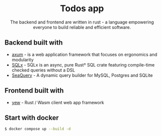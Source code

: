 <div align="center">
    <h1>Todos app</h1>
    <p>The backend and frontend are written in <a href="https://github.com/rust-lang/rust"></a>rust - a language empowering everyone
to build reliable and efficient software.</p>
</div>

## Backend built with
- [axum](https://github.com/tokio-rs/axum) - is a web application framework that focuses on ergonomics and modularity
- [SQLx](https://github.com/launchbadge/sqlx) - SQLx is an async, pure Rust† SQL crate featuring compile-time checked queries without a DSL
- [SeaQuery](https://github.com/SeaQL/sea-query) - A dynamic query builder for MySQL, Postgres and SQLite

## Frontend built with
- [yew](https://github.com/yewstack/yew) - Rust / Wasm client web app framework

## Start with docker
```bash
$ docker compose up --build -d
```
